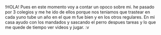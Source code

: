 !HOLA!
Pues en este momento voy a contar un opoco sobre mi.
he pasado por 3 colegios y me he ido de ellos porque nos teniamos que trastear en cada yuno tube un año en el que m fue bien y en los otros regulares.
En mi casa ayudo con los mandados y sascando el perro despues tareas y lo que me quede de tiempo ver videos y jugar.
:v
